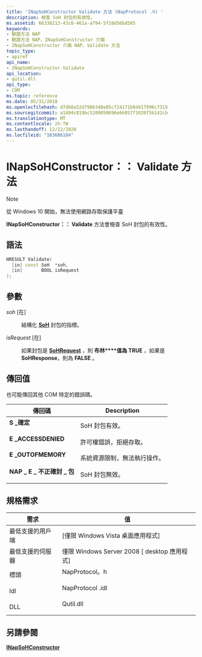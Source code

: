 ```yaml
---
title: 'INapSoHConstructor Validate 方法 (NapProtocol .h) '
description: 檢查 SoH 封包的有效性。
ms.assetid: 66338213-43c0-461a-a794-5f18d56bd505
keywords:
- 驗證方法 NAP
- 驗證方法 NAP、INapSoHConstructor 介面
- INapSoHConstructor 介面 NAP，Validate 方法
topic_type:
- apiref
api_name:
- INapSoHConstructor.Validate
api_location:
- qutil.dll
api_type:
- COM
ms.topic: reference
ms.date: 05/31/2018
ms.openlocfilehash: d7db8a52d7986348e85c724171b6d417996c7315
ms.sourcegitcommit: a1494c819bc5200050696e66057f1020f5b142cb
ms.translationtype: MT
ms.contentlocale: zh-TW
ms.lasthandoff: 12/12/2020
ms.locfileid: "103686184"
---
```

# <a name="inapsohconstructorvalidate-method"></a>INapSoHConstructor：： Validate 方法

> [!Note]  
> 從 Windows 10 開始，無法使用網路存取保護平臺

 

**INapSoHConstructor：： Validate** 方法會檢查 SoH 封包的有效性。

## <a name="syntax"></a>語法


```C++
HRESULT Validate(
  [in] const SoH  *soh,
  [in]       BOOL isRequest
);
```



## <a name="parameters"></a>參數

<dl> <dt>

*soh* \[在\]
</dt> <dd>

結構化 [**SoH**](/windows/win32/api/naptypes/ns-naptypes-soh) 封包的指標。

</dd> <dt>

*isRequest* \[在\]
</dt> <dd>

如果封包是 [**SoHRequest**](/windows/win32/api/naptypes/ns-naptypes-soh) ，則 **布林****值為 TRUE** ，如果是 **SoHResponse**，則為 **FALSE** 。

</dd> </dl>

## <a name="return-value"></a>傳回值

也可能傳回其他 COM 特定的錯誤碼。



| 傳回碼                                                                                            | Description                                                        |
|--------------------------------------------------------------------------------------------------------|--------------------------------------------------------------------|
| <dl> <dt>**S \_確定**</dt> </dl>                  | SoH 封包有效。<br/>                                |
| <dl> <dt>**E \_ACCESSDENIED**</dt> </dl>        | 許可權錯誤，拒絕存取。<br/>                       |
| <dl> <dt>**E \_OUTOFMEMORY**</dt> </dl>         | 系統資源限制，無法執行操作。<br/> |
| <dl> <dt>**NAP \_ E \_ 不正確封 \_ 包**</dt> </dl> | SoH 封包無效。<br/>                              |



 

## <a name="requirements"></a>規格需求



| 需求 | 值 |
|-------------------------------------|--------------------------------------------------------------------------------------------|
| 最低支援的用戶端<br/> | \[僅限 Windows Vista 桌面應用程式\]<br/>                                             |
| 最低支援的伺服器<br/> | 僅限 Windows Server 2008 \[ desktop 應用程式\]<br/>                                       |
| 標頭<br/>                   | <dl> <dt>NapProtocol。h</dt> </dl>   |
| Idl<br/>                      | <dl> <dt>NapProtocol .idl</dt> </dl> |
| DLL<br/>                      | <dl> <dt>Qutil.dll</dt> </dl>       |



## <a name="see-also"></a>另請參閱

<dl> <dt>

[**INapSoHConstructor**](inapsohconstructor.md)
</dt> </dl>

 

 





